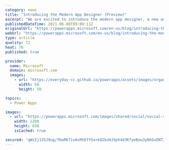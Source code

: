 ```yaml
---
category: news
title: "Introducing the Modern App Designer (Preview)"
excerpt: "We are excited to introduce the modern app designer, a new authoring experience now available in Preview worldwide. It is now easier and faster than ever to build model-driven apps. With just a few clicks, you can get robust, powerful grids and forms on top of Dataverse, and preview your app changes"
publishedDateTime: 2021-06-08T09:00:11Z
originalUrl: "https://powerapps.microsoft.com/en-us/blog/introducing-the-modern-app-designer-preview/"
webUrl: "https://powerapps.microsoft.com/en-us/blog/introducing-the-modern-app-designer-preview/"
type: article
quality: 72
heat: 78
published: true

provider:
  name: Microsoft
  domain: microsoft.com
  images:
    - url: "https://everyday-cc.github.io/powerapps/assets/images/organizations/microsoft.com-50x50.jpg"
      width: 50
      height: 50

topics:
  - Power Apps

images:
  - url: "https://powerapps.microsoft.com/images/shared/social/social-share-post-ignite.png"
    width: 1200
    height: 630
    isCached: true

secured: "qWxIj13SJ9ug/fKwRK7ivAsMtKfY5a+kQ2boHJVph4d3KfyeBow3yNkGvENT3pUFMN0caxN0G/jXsoApd9mN6Lzoh4D3BBj0mDrLgc6mYdS2GkcI1BkFfbnfbgFEvQsUVfwpuGXidqhgcB2Ra2SSz+qHpRK19wV3KRmPhn7PgYYSRioHLWNDlhDcco/qdkG7JEHqhsQ598fhhHOTcb1iUFPjnbLDoCDd3yOOSxSsfknuieoMx/MEF1dzu+NuQCzib+UmC9cfLSveRDEi0TPNSk4n13z0AJKs21ViWoV2/iwrdlzNsnahg0POFD1Mbx8D7YIJDoaPVrgA2v+zkJxc3+XaLi2JfNcqvOYbAMduZp0=;hZHflcctrWruU8d11FjyjA=="
---
```


